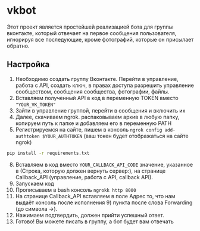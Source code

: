 # vkbot
Этот проект является простейшей реализацией бота для группы вконтакте, который отвечает на первое сообщения пользователя, игнорируя все последующие, кроме фотографий, которые он присылает обратно.
## Настройка

1) Необходимо создать группу Вконтакте. Перейти в управление, работа с API, создать ключ, в правах доступа разрешить управление сообществом, сообщения сообщества, фотографии, файлы.
2) Вставляем полученный API в код в переменную TOKEN вместо ```"YOUR_VK_TOKEN"```
3) Зайти в управление группой, перейти в сообщения и включить их
4) Далее, скачиваем ngrok. распаковываем архив в любую папку, копируем путь к папке и добавляем его в переменную PATH
5) Регистрируемся на сайте, пишем в консоль ```ngrok config add-authtoken $YOUR_AUTHTOKEN``` (ваш токен будет отображаться на сайте ngrok)
```bash
pip install -r requirements.txt
```
8) Вставляем в код вместо ```YOUR_CALLBACK_API_CODE``` значение, указанное в (Строка, которую должен вернуть сервер:), на странице Callback_API (управление, работа с API, callback API).
9) Запускаем код
10) Прописываем в bash консоль ```ngrokk http 8000```
11) На странице Callback_API вставляем в поле Адрес то, что нам выдаёт консоль после исполнения 9) пункта после слова Forwarding (до символа ->).
12) Нажимаем подтвердить, должен прийти успешный ответ.
13) Готово! Вы можете писать в группу, а бот будет вам отвечать
